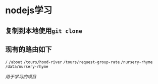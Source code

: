# nodejs学习
## 复制到本地使用`git clone`
## 现有的路由如下
`/` `/about` `/tours/hood-river` `/tours/request-group-rate` `/nursery-rhyme` `/data/nursery-rhyme`

*用于学习的项目*
